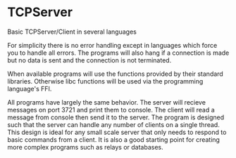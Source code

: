 # TCPServer
Basic TCPServer/Client in several languages

For simplicity there is no error handling except in languages which force you to handle all errors.
The programs will also hang if a connection is made but no data is sent and the connection is not terminated.

When available programs will use the functions provided by their standard libraries. Otherwise libc functions will be used via the programming language's FFI.

All programs have largely the same behavior. The server will recieve messages on port 3721 and print them to console. The client will read a message from console then send it to the server.
The program is designed such that the server can handle any number of clients on a single thread. This design is ideal for any small scale server that only needs to respond to basic commands from a client.
It is also a good starting point for creating more complex programs such as relays or databases.